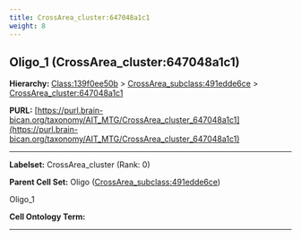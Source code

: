 ```yaml
---
title: CrossArea_cluster:647048a1c1
weight: 8
---
```

## Oligo_1 (CrossArea_cluster:647048a1c1)
<b>Hierarchy: </b>
[Class:139f0ee50b](../Class_139f0ee50b) >
[CrossArea_subclass:491edde6ce](../CrossArea_subclass_491edde6ce) >
[CrossArea_cluster:647048a1c1](../CrossArea_cluster_647048a1c1)

**PURL:** [https://purl.brain-bican.org/taxonomy/AIT_MTG/CrossArea_cluster_647048a1c1](https://purl.brain-bican.org/taxonomy/AIT_MTG/CrossArea_cluster_647048a1c1)

---


**Labelset:** CrossArea_cluster (Rank: 0)

**Parent Cell Set:** Oligo ([CrossArea_subclass:491edde6ce](../CrossArea_subclass_491edde6ce))

Oligo_1


**Cell Ontology Term:** 

[MARKER GENES.]: #


---

[TRANSFERRED ANNOTATIONS.]: #


[AUTHOR ANNOTATION FIELDS.]: #

